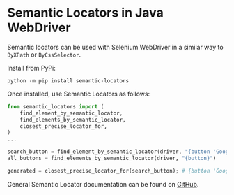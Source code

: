 # Semantic Locators in Java WebDriver

Semantic locators can be used with Selenium WebDriver in a similar way to
`ByXPath` or `ByCssSelector`.

Install from PyPi:

`python -m pip install semantic-locators`

Once installed, use Semantic Locators as follows:

```python
from semantic_locators import (
    find_element_by_semantic_locator,
    find_elements_by_semantic_locator,
    closest_precise_locator_for,
)
...

search_button = find_element_by_semantic_locator(driver, "{button 'Google search'}")
all_buttons = find_elements_by_semantic_locator(driver, "{button}")

generated = closest_precise_locator_for(search_button); # {button 'Google search'}
```

General Semantic Locator documentation can be found on
[GitHub](http://github.com/google/semantic-locators#readme).
